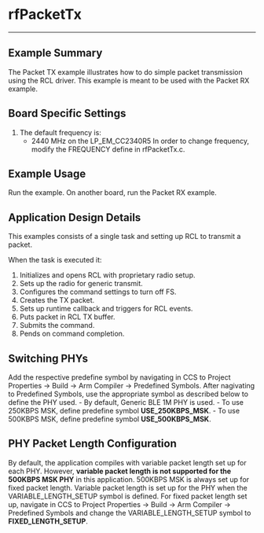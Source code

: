 # rfPacketTx

---

Example Summary
---------------
The Packet TX example illustrates how to do simple packet transmission using
the RCL driver. This example is meant to be used with the Packet RX
example.

Board Specific Settings
-----------------------
1. The default frequency is:
    - 2440 MHz on the LP_EM_CC2340R5
In order to change frequency, modify the FREQUENCY define in rfPacketTx.c.

Example Usage
-------------
Run the example. On another board, run the Packet RX example.

Application Design Details
--------------------------
This examples consists of a single task and setting up RCL to transmit a packet.

When the task is executed it:

1. Initializes and opens RCL with proprietary radio setup. 
2. Sets up the radio for generic transmit.
3. Configures the command settings to turn off FS.
4. Creates the TX packet.
5. Sets up runtime callback and triggers for RCL events.
6. Puts packet in RCL TX buffer.
7. Submits the command.
8. Pends on command completion.

Switching PHYs
--------------
Add the respective predefine symbol by navigating in CCS to Project Properties ->
Build -> Arm Compiler -> Predefined Symbols. After nagivating to Predefined Symbols,
use the appropriate symbol as described below to define the PHY used.
	- By default, Generic BLE 1M PHY is used.
	- To use 250KBPS MSK, define predefine symbol **USE_250KBPS_MSK**.
	- To use 500KBPS MSK, define predefine symbol **USE_500KBPS_MSK**.
	
PHY Packet Length Configuration
--------------
By default, the application compiles with variable packet length set up for each PHY. However, **variable
packet length is not supported for the 500KBPS MSK PHY** in this application. 500KBPS MSK is always set up for fixed packet length.
Variable packet length is set up for the PHY when the VARIABLE_LENGTH_SETUP symbol is defined.
For fixed packet length set up,  navigate in CCS to Project Properties ->
Build -> Arm Compiler -> Predefined Symbols and change the VARIABLE_LENGTH_SETUP symbol to **FIXED_LENGTH_SETUP**.